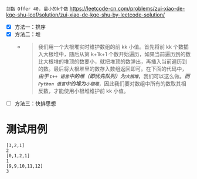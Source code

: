 
`剑指 Offer 40. 最小的k个数` https://leetcode-cn.com/problems/zui-xiao-de-kge-shu-lcof/solution/zui-xiao-de-kge-shu-by-leetcode-solution/
- [x] 方法一：排序
- [x] 方法二：堆
  * > 我们用一个大根堆实时维护数组的前 kk 小值。首先将前 kk 个数插入大根堆中，随后从第 k+1k+1 个数开始遍历，如果当前遍历到的数比大根堆的堆顶的数要小，就把堆顶的数弹出，再插入当前遍历到的数。最后将大根堆里的数存入数组返回即可。在下面的代码中，***由于 `C++ 语言`中的堆（即优先队列）为`大根堆`***，我们可以这么做。***而 `Python 语言`中的堆为`小根堆`***，因此我们要对数组中所有的数取其相反数，才能使用小根堆维护前 kk 小值。
- [ ] 方法三：快排思想

# 测试用例

```
[3,2,1]
2
[0,1,2,1]
1
[9,9,10,11,12]
3
```

